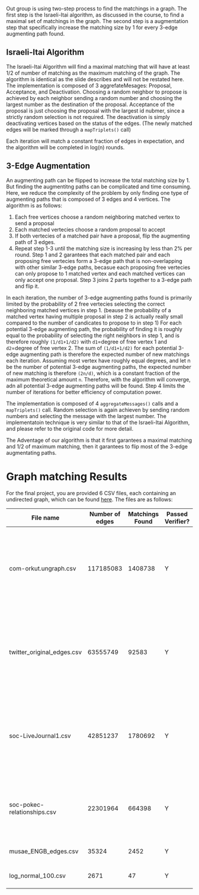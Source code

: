 Out group is using two-step process to find the matchings in a graph. The first step is the Israeli-Itai algorithm, as discussed in the course, to find a maximal set of matchings in the graph. The second step is a augmentation step that specifically increase the matching size by 1 for every 3-edge augmenting path found.

## Israeli-Itai Algorithm
The Israeli-Itai Algorithm will find a maximal matching that will have at least 1/2 of number of matching as the maximum matching of the graph. The algorithm is identical as the slide describes and will not be restated here.
The implementation is composed of 3 aggrefateMesages: Proposal, Acceptance, and Deactivation. Choosing a random neighbor to propose is achieved by each neighbor sending a random number and choosing the largest number as the destination of the proposal. Acceptance of the proposal is just choosing the proposal with the largest id nubmer, since a strictly random selection is not required. The deactivation is simply deactivating vertices based on the status of the edges. (The newly matched edges will be marked through a `mapTriplets()` call)

Each iteration will match a constant fraction of edges in expectation, and the algorithm will be completed in log(n) rounds.

## 3-Edge Augmentation
An augmenting path can be flipped to increase the total matching size by 1. But finding the augmentitng paths can be complicated and time consuming. Here, we reduce the complexity of the problem by only finding one type of augmenting paths that is composed of 3 edges and 4 vertices. The algorithm is as follows:
 1. Each free vertices choose a random neighboring matched vertex to send a proposal
 2. Each matched vertecies choose a random proposal to accept
 3. If both vertecies of a matched pair have a proposal, flip the augmenting path of 3 edges.
 4. Repeat step 1-3 until the matching size is increasing by less than 2% per round.
Step 1 and 2 garantees that each matched pair and each proposing free vertecies form a 3-edge path that is non-overlapping with other similar 3-edge paths, becasue each proposing free vertecies can only propose to 1 matched vertex and each matched vertices can only accept one proposal. Step 3 joins 2 parts together to a 3-edge path and flip it.

In each iteration, the number of 3-edge augmenting paths found is primarily limited by the probability of 2 free vertecies selecting the correct neighboring matched vertices in step 1. (beause the probability of a matched vertex having multiple proposal in step 2 is actually really small compared to the number of candicates to propose to in step 1) For each potential 3-edge augmenting path, the probability of finding it is roughly equal to the probability of selecting the right neighbors in step 1, and is therefore roughly `(1/d1+1/d2)` with `d1`=degree of free vertex 1 and `d2`=degree of free vertex 2. The sum of `(1/d1+1/d2)` for each potential 3-edge augmenting path is therefore the expected number of new matchings each iteration. Assuming most vertex have roughly equal degrees, and let n be the number of potential 3-edge augmenting paths, the expected number of new matching is therefore `(2n/d)`, which is a constant fraction of the maximum theoretical amount `n`. Therefore, with the algorithm will converge, adn all potential 3-edge augmenting paths will be found. Step 4 limits the number of iterations for better efficiency of computation power.


The implementation is composed of 4 `aggregateMessages()` calls and a `mapTriplets()` call. Random selection is again achieven by sending random numbers and selecting the message with the largest number. The implementatoin technique is very similar to that of the Israeli-Itai Algorithm, and please refer to the original code for more detail.


The Adventage of our algorithm is that it first garantees a maximal matching and 1/2 of maximum matching, then it garantees to flip most of the 3-edge augmentating paths.


# Graph matching Results

For the final project, you are provided 6 CSV files, each containing an undirected graph, which can be found [here](https://drive.google.com/file/d/1khb-PXodUl82htpyWLMGGNrx-IzC55w8/view?usp=sharing). The files are as follows: 


|           File name           |        Number of edges |        Matchings Found       |        Passed Verifier?       |     Time             |  Iterations  |  Augmented Iterations |
| ------------------------------| -------------------| ---------------------------- | ---------------------------- |----------------------------| -----------| ----------|
| com-orkut.ungraph.csv         | 117185083                    | 1408738                      | Y                            | 2h 19m 54s on a 2 * 16 N1 core CPU in GCP           |  20 | 2 |
| twitter_original_edges.csv    | 63555749                     | 92583                     |Y                                |  1h 53m 12s on a 2 * 16 N1 core CPU in GCP          |  22  | 3 |
| soc-LiveJournal1.csv          | 42851237                     | 1780692                    | Y                              |  1h 12m 32s on a 2 * 16 N1 core CPU in GCP         | 20   | 3|
| soc-pokec-relationships.csv   | 22301964                     | 664398                    | Y                               |   s on a 2 * 16 N1 core CPU in GCP         |  23  | 4|
| musae_ENGB_edges.csv          | 35324                        | 2452                    | Y                                 | 38s on local           | 13| 23|
| log_normal_100.csv            | 2671                         | 47                     | Y                                  | 27s on local          | 8  | 1 |
